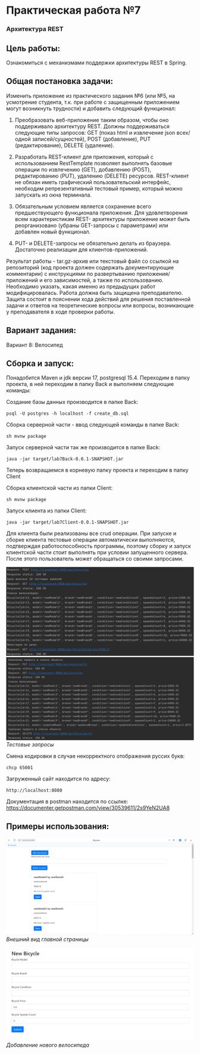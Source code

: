 # Практическая работа №7
### Архитектура REST
## Цель работы:
Ознакомиться с механизмами поддержки архитектуры REST в Spring.
## Общая постановка задачи:

Изменить приложение из практического задания №6 (или №5, на усмотрение студента, т.к. при работе с защищенным приложением могут возникнуть трудности) и добавить следующий функционал:

1) Преобразовать веб-приложение таким образом, чтобы оно поддерживало архитектуру REST. Должны поддерживаться следующие типы запросов: GET (показ html и извлечение json всех/одной записей/сущностей), POST (добавление), PUT (редактирование), DELETE (удаление).

2) Разработать REST-клиент для приложения, который с использованием RestTemplate позволяет выполнять базовые операции по извлечению (GET), добавлению (POST), редактированию (PUT), удалению (DELETE) ресурсов. REST-клиент не обязан иметь графический пользовательский интерфейс, необходим репрезентативный тестовый пример, который можно запускать из окна терминала.

3) Обязательным условием является сохранение всего предшествующего функционала приложения. Для удовлетворения всем характеристикам REST- архитектуры приложение может быть реорганизовано (убраны GET-запросы с параметрами) или добавлен новый функционал.

4) PUT- и DELETE-запросы не обязательно делать из браузера. Достаточно реализации для клиентов-приложений.

Результат работы - tar.gz-архив или текстовый файл со ссылкой на репозиторий (код проекта должен содержать документирующие комментарии) с инструкциями по развертыванию приложения/приложений и его зависимостей, а также по использованию. Необходимо указать, какая именно из предыдущих работ модифицировалась. Работа должна быть защищена преподавателю. Защита состоит в пояснении хода действий для решения поставленной задачи и ответов на теоретические вопросы или вопросы, возникающие у преподавателя в ходе проверки работы.

## Вариант задания:
Вариант 8: Велосипед

## Сборка и запуск:

Понадобится Maven и jdk версии 17, postgresql 15.4. Переходим в папку проекта, в ней переходим в папку Back и выполняем следующие команды:

Создание базы данных производится в папке Back:
```
psql -U postgres -h localhost -f create_db.sql
```
Сборка серверной части - ввод следующей команды в папке Back:
```
sh mvnw package
```
Запуск серверной части так же производится в папке Back:
```
java -jar target/lab7Back-0.0.1-SNAPSHOT.jar
```
Теперь возвращаемся в корневую папку проекта и переходим в папку Client

Сборка клиентской части из папки Client:
```
sh mvnw package
```
Запуск клиента из папки Client:
```
java -jar target/lab7Client-0.0.1-SNAPSHOT.jar
```
Для клиента были реализованы все crud операции. При запуске и сборке клиента тестовые 
операции автоматически выполняются, 
подтверждая работоспособность программы, поэтому сборку и запуск клиентской части стоит выполнять 
при условии запущенного сервера. После этого пользователь может обращаться со своими запросами.

![test.png](Screens/test.png)
![test2.png](Screens/test2.png)
_Тестовые запросы_

Смена кодировки в случае некорректного отображения руссих букв:
```
chcp 65001
```
Загруженный сайт находится по адресу:
```
http://localhost:8080
```
Документация в postman находится по ссылке:
https://documenter.getpostman.com/view/30539611/2s9YeN2UA8

## Примеры использования:
![appearance.png](Screens/appearance.png)
_Внешний вид главной страницы_

![adding.png](Screens/adding.png)
_Добавление нового велосипеда_


